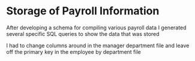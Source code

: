 # Storage of Payroll Information
After developing a schema for compiling various payroll data I generated several specific SQL queries to show the data that was stored

I had to change columns around in the manager department file and leave off the primary key in the employee by department file
